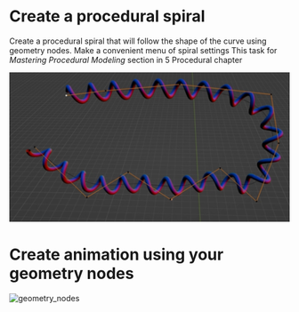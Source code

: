 # Create a procedural spiral 
Create a procedural spiral that will follow the shape of the curve using geometry nodes. Make a convenient menu of spiral settings 
This task for _Mastering Procedural Modeling_ section in 5 Procedural chapter

![geonodes_spiral](/curriculum/reproduce/5_procedural/genodes_spiral.png)

# Create animation using your geometry nodes

![geometry_nodes](/curriculum/reproduce/5_procedural/geonodes_630p.gif)



